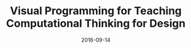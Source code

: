 ---
layout: post
published: false
group: research
title:  "Visual Programming for Teaching Computational Thinking for Design"
authors: Janssen, P, Mohanty, A and Chen, KW (2018)
details: Computer-Aided Architectural Design (CAAD) Futures 2019, June 26-29, 2019, Daejeon, South Korea,  pp. (submitted).
abstract: 
date:   2016-09-14
project-url: ''
---